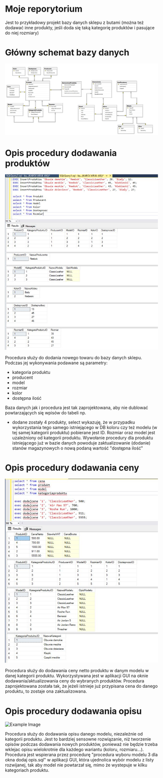 # Moje reporytorium
Jest to przykładowy projekt bazy danych sklepu z butami (można też dodawać inne produkty, jeśli doda się taką kategorię produktów i pasujące do niej rozmiary)

# Główny schemat bazy danych
![Example Image](schematbazydanych.JPG)

# Opis procedury dodawania produktów

![Example Image](Zdjęcia/dodawanieproduktow.JPG)

Procedura służy do dodania nowego towaru do bazy danych sklepu. Podczas jej wykonywania podawane są parametry:
- kategoria produktu
- producent
- model
- rozmiar
- kolor
- dostępna ilość

Baza danych jak i procedura jest tak zaprojektowana, aby nie dublować powtarzających się wpisów do tabeli np.
- dodane zostały 4 produkty, select wykazuję, że w przypadku wykorzystania tego samego istniejącego w DB koloru czy też modelu (w tej samej kategorii produktu) pobierane jest ID.
Rozmiar oraz model jest uzależniony od kategorii produktu.
Wywołanie procedury dla produktu istniejącego już w bazie danych powoduje zaktualizowanie (dodanie) stanów magazynowych o nową podaną wartość "dostępna ilość"

# Opis procedury dodawania ceny

![Example Image](Zdjęcia/proceduraceny.JPG)

Procedura służy do dodawania ceny netto produktu w danym modelu w danej kategorii produktu. Wykorzystywana jest w aplikacji GUI na oknie dodawania/aktualizowania ceny do wybranych produktów.
Procedura zaprojektowana została tak, że jeżeli istnieje już przypisana cena do danego produktu, to zostaje ona zaktualizowana.

# Opis procedury dodawania opisu

![Example Image](Zdjęcia/proceduraopisu.JPG.JPG)

Procedura służy do dodawania opisu danego modelu, niezależnie od kategorii produktu. Jest to bardziej sensowne rozwiązanie, niż tworzenie opisów podczas dodawania nowych produktów, ponieważ nie będzie trzeba wklejac opisu wielokrotnie dla każdego wariantu (koloru, rozmiaru...). Procedura jest wspierana przez procedurę "procedura wyboru modelu 3 dla okna dodaj opis.sql" w aplikacji GUI, która ujednolica wybór modelu z listy rozwijanej, tak aby model nie powtarzał się, mimo że wystepuje w kilku kategoriach produktu.
